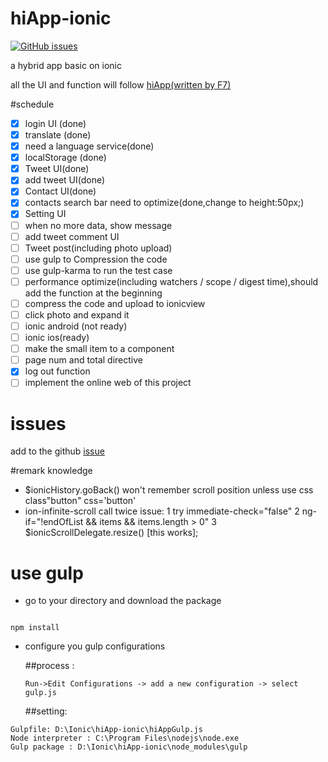 # hiApp-ionic

[![GitHub issues](https://img.shields.io/github/issues/Jackey-Sparrow/hiApp-ionic.svg?style=flat-square)](https://github.com/Jackey-Sparrow/hiApp-ionic/issues)

a hybrid app basic on ionic

all the UI and function will follow [hiApp(written by F7)](http://hi.dearb.me/)

#schedule

- [x] login UI (done)
- [x] translate (done)
- [x] need a language service(done)
- [x] localStorage (done)
- [x] Tweet UI(done)
- [x] add tweet UI(done)
- [x] Contact UI(done)
- [x] contacts search bar need to optimize(done,change to height:50px;)
- [x] Setting UI
- [ ] when no more data, show message 
- [ ] add tweet comment UI
- [ ] Tweet post(including photo upload)
- [ ] use gulp to Compression the code
- [ ] use gulp-karma to run the test case
- [ ] performance optimize(including watchers / scope / digest time),should add the function at the beginning
- [ ] compress the code and upload to ionicview
- [ ] click photo and expand it
- [ ] ionic android (not ready)
- [ ] ionic ios(ready)
- [ ] make the small item to a component
- [ ] page num and total directive
- [x] log out function
- [ ] implement the online web of this project

# issues

add to the github [issue](https://github.com/Jackey-Sparrow/hiApp-ionic/issues)

#remark knowledge
- $ionicHistory.goBack() won't remember scroll position unless use css class"button" css='button'
- ion-infinite-scroll call twice issue: 1 try immediate-check="false" 2 ng-if="!endOfList && items && items.length > 0" 
  3 $ionicScrollDelegate.resize() [this works];

# use gulp
- go to your directory and download the package

```

npm install

```

- configure you gulp configurations

  ##process :

  ```
  Run->Edit Configurations -> add a new configuration -> select gulp.js
  ```


  ##setting:


 ```
 Gulpfile: D:\Ionic\hiApp-ionic\hiAppGulp.js
 Node interpreter : C:\Program Files\nodejs\node.exe
 Gulp package : D:\Ionic\hiApp-ionic\node_modules\gulp
 ```
